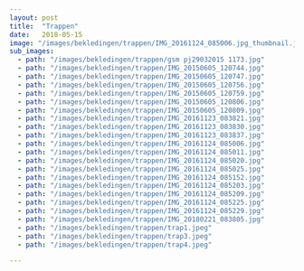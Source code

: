 ```yaml
---
layout: post
title:  "Trappen"
date:   2018-05-15
image: "/images/bekledingen/trappen/IMG_20161124_085006.jpg_thumbnail.jpg"
sub_images:
  - path: "/images/bekledingen/trappen/gsm pj29032015 1173.jpg"
  - path: "/images/bekledingen/trappen/IMG_20150605_120744.jpg"
  - path: "/images/bekledingen/trappen/IMG_20150605_120747.jpg"
  - path: "/images/bekledingen/trappen/IMG_20150605_120756.jpg"
  - path: "/images/bekledingen/trappen/IMG_20150605_120759.jpg"
  - path: "/images/bekledingen/trappen/IMG_20150605_120806.jpg"
  - path: "/images/bekledingen/trappen/IMG_20150605_120809.jpg"
  - path: "/images/bekledingen/trappen/IMG_20161123_083821.jpg"
  - path: "/images/bekledingen/trappen/IMG_20161123_083830.jpg"
  - path: "/images/bekledingen/trappen/IMG_20161123_083837.jpg"
  - path: "/images/bekledingen/trappen/IMG_20161124_085006.jpg"
  - path: "/images/bekledingen/trappen/IMG_20161124_085011.jpg"
  - path: "/images/bekledingen/trappen/IMG_20161124_085020.jpg"
  - path: "/images/bekledingen/trappen/IMG_20161124_085025.jpg"
  - path: "/images/bekledingen/trappen/IMG_20161124_085152.jpg"
  - path: "/images/bekledingen/trappen/IMG_20161124_085203.jpg"
  - path: "/images/bekledingen/trappen/IMG_20161124_085209.jpg"
  - path: "/images/bekledingen/trappen/IMG_20161124_085225.jpg"
  - path: "/images/bekledingen/trappen/IMG_20161124_085229.jpg"
  - path: "/images/bekledingen/trappen/IMG_20180221_083805.jpg"
  - path: "/images/bekledingen/trappen/trap1.jpeg"
  - path: "/images/bekledingen/trappen/trap3.jpeg"
  - path: "/images/bekledingen/trappen/trap4.jpeg"

---
```


